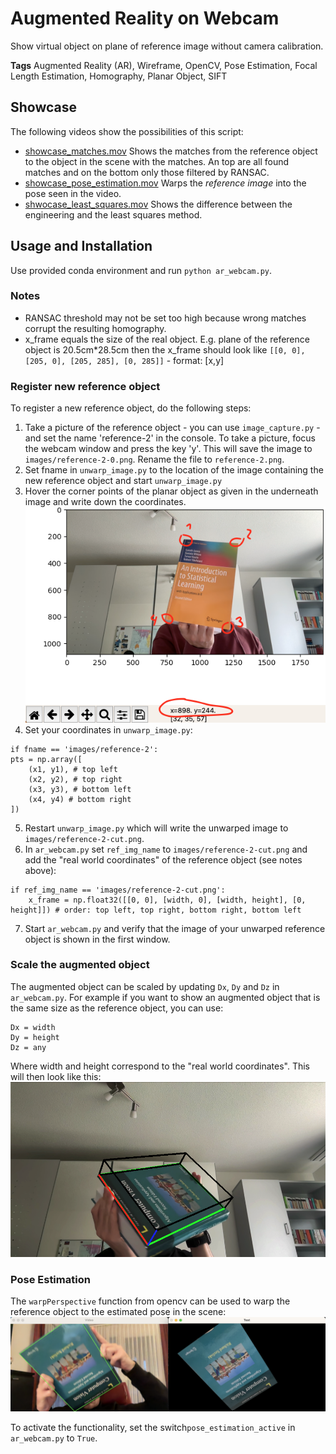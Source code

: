 # Augmented Reality on Webcam
Show virtual object on plane of reference image without camera calibration. 

**Tags**
Augmented Reality (AR), Wireframe, OpenCV, Pose Estimation, Focal Length Estimation, Homography, Planar Object, SIFT

## Showcase
The following videos show the possibilities of this script:
- [showcase_matches.mov](./videos/showcase_matches.mov) Shows the matches from the reference object to the object in the scene with the matches. An top are all found matches and on the bottom only those filtered by RANSAC.
- [showcase_pose_estimation.mov](./videos/showcase_pose_estimation.mov) Warps the *reference image* into the pose seen in the video.
- [shwocase_least_squares.mov](./videos/shwocase_least_squares.mov) Shows the difference between the engineering and the least squares method.

## Usage and Installation
Use provided conda environment and run `python ar_webcam.py`. 

### Notes 
- RANSAC threshold may not be set too high because wrong matches corrupt the resulting homography.
- x_frame equals the size of the real object. E.g. plane of the reference object is 20.5cm*28.5cm then the x_frame should look like `[[0, 0], [205, 0], [205, 285], [0, 285]]` - format: [x,y]

### Register new reference object
To register a new reference object, do the following steps:
1. Take a picture of the reference object - you can use `image_capture.py` - and set the name 'reference-2' in the console. To take a picture, focus the webcam window and press the key 'y'. This will save the image to `images/reference-2-0.png`. Rename the file to `reference-2.png`.
2. Set fname in `unwarp_image.py` to the location of the image containing the new reference object and start `unwarp_image.py`
3. Hover the corner points of the planar object as given in the underneath image and write down the coordinates.
![](./unwarp_image.png)
4. Set your coordinates in `unwarp_image.py`:
```
if fname == 'images/reference-2':
pts = np.array([
    (x1, y1), # top left
    (x2, y2), # top right
    (x3, y3), # bottom left
    (x4, y4) # bottom right
])
```
5. Restart `unwarp_image.py` which will write the unwarped image to `images/reference-2-cut.png`.
6. In `ar_webcam.py` set `ref_img_name` to `images/reference-2-cut.png` and add the "real world coordinates" of the reference object (see notes above):
```
if ref_img_name == 'images/reference-2-cut.png':
    x_frame = np.float32([[0, 0], [width, 0], [width, height], [0, height]]) # order: top left, top right, bottom right, bottom left
```
7. Start `ar_webcam.py` and verify that the image of your unwarped reference object is shown in the first window.

### Scale the augmented object
The augmented object can be scaled by updating `Dx`, `Dy` and `Dz` in `ar_webcam.py`. For example if you want to show an augmented object that is the same size as the reference object, you can use:
```
Dx = width
Dy = height
Dz = any
```
Where width and height correspond to the "real world coordinates". This will then look like this:
![](./scaled_object.png)

### Pose Estimation
The `warpPerspective` function from opencv can be used to warp the reference object to the estimated pose in the scene:
![](./pose-estimation.png)

To activate the functionality, set the switch`pose_estimation_active` in `ar_webcam.py` to `True`.
